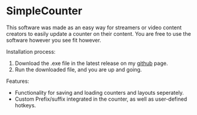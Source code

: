 # SimpleCounter

This software was made as an easy way for streamers or video content creators to easily update a counter on their content.
You are free to use the software however you see fit however.


Installation process:
1. Download the .exe file in the latest release on my [github](https://github.com/Datskalf/SimpleCounter) page.
2. Run the downloaded file, and you are up and going.


Features:
* Functionality for saving and loading counters and layouts seperately.
* Custom Prefix/suffix integrated in the counter, as well as user-defined hotkeys.
